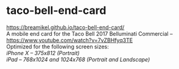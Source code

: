 # taco-bell-end-card
https://breamikel.github.io/taco-bell-end-card/
<br>
A mobile end card for the Taco Bell 2017 Belluminati Commercial – https://www.youtube.com/watch?v=7vZBHfyq3TE
<br>
Optimized for the following screen sizes:
<i><br>
iPhone X – 375x812 (Portrait)
<br>
iPad – 768x1024 and 1024x768 (Portrait and Landscape)
</i>
